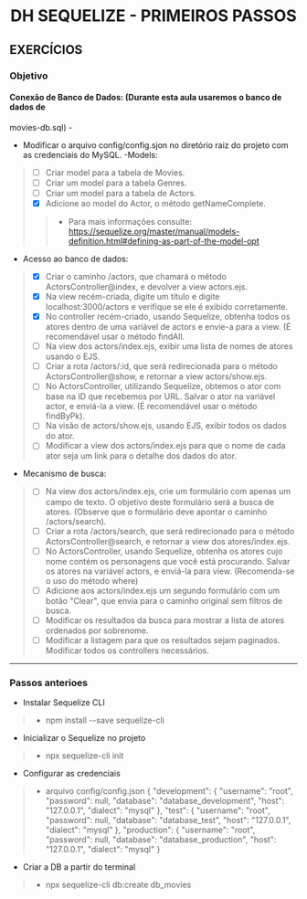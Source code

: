
<h1 align="center">DH SEQUELIZE - PRIMEIROS PASSOS </h1>


## EXERCÍCIOS
### Objetivo 


#### Conexão de Banco de Dados: (Durante esta aula usaremos o banco de dados de
movies-db.sql) - 

- Modificar o arquivo config/config.sjon no diretório raiz do projeto com as credenciais do
MySQL.
-Models:
> - [ ] Criar model para a tabela de Movies.
> - [ ] Criar um model para a tabela Genres.
> - [ ] Criar um model para a tabela de Actors.
> - [X] Adicione ao model do Actor, o método getNameComplete.
>> - Para mais informações consulte: https://sequelize.org/master/manual/models-definition.html#defining-as-part-of-the-model-opt

- Acesso ao banco de dados:
> - [X] Criar o caminho /actors, que chamará o método ActorsController@index, e
devolver a view actors.ejs.
> - [X] Na view recém-criada, digite um título e digite localhost:3000/actors e verifique se
ele é exibido corretamente.
> - [X] No controller recém-criado, usando Sequelize, obtenha todos os atores dentro de
uma variável de actors e envie-a para a view. (É recomendável usar o método
findAll.
> - [ ] Na view dos actors/index.ejs, exibir uma lista de nomes de atores usando o EJS.
> - [ ] Criar a rota /actors/:id, que será redirecionada para o método
ActorsController@show, e retornar a view actors/show.ejs.
> - [ ] No ActorsController, utilizando Sequelize, obtemos o ator com base na ID que
recebemos por URL. Salvar o ator na variável actor, e enviá-la a view. (É
recomendável usar o método findByPk).
> - [ ] Na visão de actors/show.ejs, usando EJS, exibir todos os dados do ator.
> - [ ] Modificar a view dos actors/index.ejs para que o nome de cada ator seja um link
para o detalhe dos dados do ator.

- Mecanismo de busca:

> - [ ] Na view dos actors/index.ejs, crie um formulário com apenas um campo de texto.
O objetivo deste formulário será a busca de atores. (Observe que o formulário deve
apontar o caminho /actors/search).
> - [ ] Criar a rota /actors/search, que será redirecionado para o método
ActorsController@search, e retornar a view dos atores/index.ejs.
> - [ ] No ActorsController, usando Sequelize, obtenha os atores cujo nome contém os
personagens que você está procurando. Salvar os atores na variável actors, e
enviá-la para view. (Recomenda-se o uso do método where)
> - [ ] Adicione aos actors/index.ejs um segundo formulário com um botão "Clear", que
envia para o caminho original sem filtros de busca.
> - [ ] Modificar os resultados da busca para mostrar a lista de atores ordenados por
sobrenome.
> - [ ] Modificar a listagem para que os resultados sejam paginados. Modificar todos os
controllers necessários.

<hr>

### Passos anterioes

- Instalar Sequelize CLI
> - npm install --save sequelize-cli
- Inicializar o Sequelize no projeto
> - npx sequelize-cli init
- Configurar as credenciais
> - arquivo config/config.json
{
"development": {
"username": "root",
"password": null,
"database": "database_development",
"host": "127.0.0.1",
"dialect": "mysql"
},
"test": {
"username": "root",
"password": null,
"database": "database_test",
"host": "127.0.0.1",
"dialect": "mysql"
},
"production": {
"username": "root",
"password": null,
"database": "database_production",
"host": "127.0.0.1",
"dialect": "mysql"
}

- Criar a DB a partir do terminal
> - npx sequelize-cli db:create db_movies

